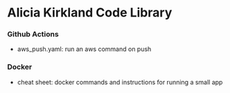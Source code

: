 # Alicia Kirkland Code Library

### Github Actions

- aws_push.yaml: run an aws command on push 

### Docker

- cheat sheet: docker commands and instructions for running a small app
